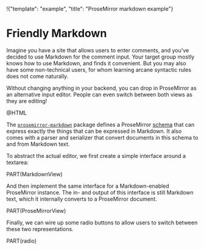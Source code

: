 !{"template": "example", "title": "ProseMirror markdown example"}

# Friendly Markdown

Imagine you have a site that allows users to enter comments, and
you've decided to use Markdown for the comment input. Your target
group mostly knows how to use Markdown, and finds it convenient. But
you may also have some non-technical users, for whom learning arcane
syntactic rules does not come naturally.

Without changing anything in your backend, you can drop in
ProseMirror as an alternative input editor. People can even switch
between both views as they are editing!

@HTML

The
[`prosemirror-markdown`](https://github.com/prosemirror/prosemirror-markdown)
package defines a ProseMirror [schema](/docs/guide/#schema) that can
express exactly the things that can be expressed in Markdown. It also
comes with a parser and serializer that convert documents in this
schema to and from Markdown text.

To abstract the actual editor, we first create a simple interface
around a textarea:

PART(MarkdownView)

And then implement the same interface for a Markdown-enabled
ProseMirror instance. The in- and output of this interface is still
Markdown text, which it internally converts to a ProseMirror document.

PART(ProseMirrorView)

Finally, we can wire up some radio buttons to allow users to switch
between these two representations.

PART(radio)
